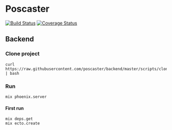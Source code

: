 # Poscaster

[![Build Status](https://travis-ci.org/poscaster/backend.svg?branch=master)](https://travis-ci.org/poscaster/backend)
[![Coverage Status](https://coveralls.io/repos/github/poscaster/backend/badge.svg)](https://coveralls.io/github/poscaster/backend)


## Backend

### Clone project

    curl https://raw.githubusercontent.com/poscaster/backend/master/scripts/clone.sh | bash

### Run

    mix phoenix.server

#### First run

    mix deps.get
    mix ecto.create
